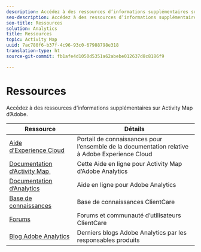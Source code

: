 ```yaml
---
description: Accédez à des ressources d’informations supplémentaires sur Activity Map d’Adobe.
seo-description: Accédez à des ressources d’informations supplémentaires sur Activity Map d’Adobe.
seo-title: Ressources
solution: Analytics
title: Ressources
topic: Activity Map
uuid: 7ac780f6-b37f-4c96-93c0-67988798e318
translation-type: ht
source-git-commit: fb1afe4d1050d5351a62abebe012637d8c8186f9

---
```



# Ressources

Accédez à des ressources d’informations supplémentaires sur Activity Map d’Adobe.

| Ressource | Détails |
|---|---|
| [Aide d’Experience Cloud](https://helpx.adobe.com/fr/support/experience-cloud.html) | Portail de connaissances pour l’ensemble de la documentation relative à Adobe Experience Cloud |
| [Documentation d’Activity Map ](/help/analyze/activity-map/activity-map.md) | Cette Aide en ligne pour Activity Map d’Adobe Analytics |
| [Documentation d’Analytics](/help/landing/home.md) | Aide en ligne pour Adobe Analytics |
| [Base de connaissances](https://helpx.adobe.com/fr/support/analytics.html) | Base de connaissances ClientCare |
| [Forums](https://forums.adobe.com/community/experience-cloud/analytics-cloud/analytics) | Forums et communauté d’utilisateurs ClientCare |
| [Blog Adobe Analytics](https://blogs.adobe.com/digitalmarketing/analytics/) | Derniers blogs Adobe Analytics par les responsables produits |
